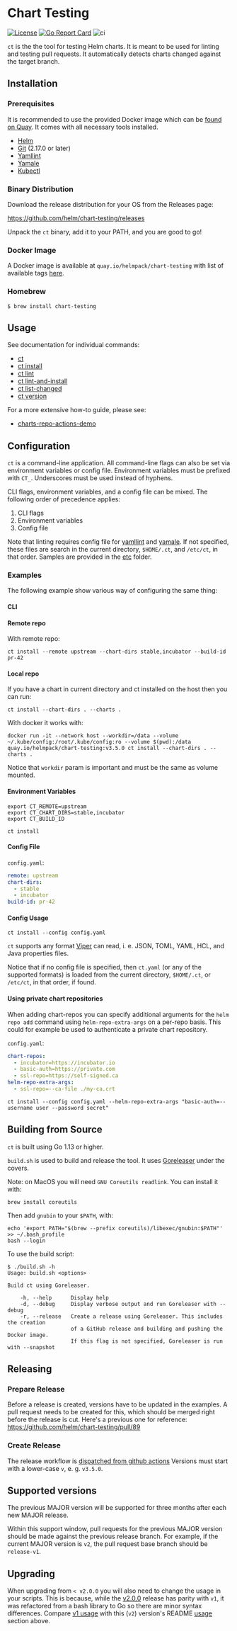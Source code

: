 # Chart Testing

[![License](https://img.shields.io/badge/License-Apache%202.0-blue.svg)](https://opensource.org/licenses/Apache-2.0)
[![Go Report Card](https://goreportcard.com/badge/github.com/helm/chart-testing)](https://goreportcard.com/report/github.com/helm/chart-testing)
![ci](https://github.com/helm/chart-testing/workflows/ci/badge.svg)

`ct` is the the tool for testing Helm charts.
It is meant to be used for linting and testing pull requests.
It automatically detects charts changed against the target branch.

## Installation

### Prerequisites

It is recommended to use the provided Docker image which can be [found on Quay](https://quay.io/helmpack/chart-testing/).
It comes with all necessary tools installed.

* [Helm](http://helm.sh)
* [Git](https://git-scm.com) (2.17.0 or later)
* [Yamllint](https://github.com/adrienverge/yamllint)
* [Yamale](https://github.com/23andMe/Yamale)
* [Kubectl](https://kubernetes.io/docs/reference/kubectl/overview/)

### Binary Distribution

Download the release distribution for your OS from the Releases page:

https://github.com/helm/chart-testing/releases

Unpack the `ct` binary, add it to your PATH, and you are good to go!

### Docker Image

A Docker image is available at `quay.io/helmpack/chart-testing` with list of
available tags [here](https://quay.io/repository/helmpack/chart-testing?tab=tags).

### Homebrew

```console
$ brew install chart-testing
```

## Usage

See documentation for individual commands:

* [ct](doc/ct.md)
* [ct install](doc/ct_install.md)
* [ct lint](doc/ct_lint.md)
* [ct lint-and-install](doc/ct_lint-and-install.md)
* [ct list-changed](doc/ct_list-changed.md)
* [ct version](doc/ct_version.md)

For a more extensive how-to guide, please see:

* [charts-repo-actions-demo](https://github.com/helm/charts-repo-actions-demo)

## Configuration

`ct` is a command-line application.
All command-line flags can also be set via environment variables or config file.
Environment variables must be prefixed with `CT_`.
Underscores must be used instead of hyphens.

CLI flags, environment variables, and a config file can be mixed.
The following order of precedence applies:

1. CLI flags
1. Environment variables
1. Config file

Note that linting requires config file for [yamllint](https://github.com/adrienverge/yamllint) and [yamale](https://github.com/23andMe/Yamale).
If not specified, these files are search in the current directory, `$HOME/.ct`, and `/etc/ct`, in that order.
Samples are provided in the [etc](etc) folder.

### Examples

The following example show various way of configuring the same thing:

#### CLI

#### Remote repo

With remote repo:

    ct install --remote upstream --chart-dirs stable,incubator --build-id pr-42

#### Local repo

If you have a chart in current directory and ct installed on the host then you can run:

    ct install --chart-dirs . --charts .

With docker it works with:

    docker run -it --network host --workdir=/data --volume ~/.kube/config:/root/.kube/config:ro --volume $(pwd):/data quay.io/helmpack/chart-testing:v3.5.0 ct install --chart-dirs . --charts .

Notice that `workdir` param is important and must be the same as volume mounted.


#### Environment Variables

    export CT_REMOTE=upstream
    export CT_CHART_DIRS=stable,incubator
    export CT_BUILD_ID

    ct install

#### Config File

`config.yaml`:

```yaml
remote: upstream
chart-dirs:
  - stable
  - incubator
build-id: pr-42
```

#### Config Usage

    ct install --config config.yaml


`ct` supports any format [Viper](https://github.com/spf13/viper) can read, i. e. JSON, TOML, YAML, HCL, and Java properties files.

Notice that if no config file is specified, then `ct.yaml` (or any of the supported formats) is loaded from the current directory, `$HOME/.ct`, or `/etc/ct`, in that order, if found.


#### Using private chart repositories

When adding chart-repos you can specify additional arguments for the `helm repo add` command using `helm-repo-extra-args` on a per-repo basis.
This could for example be used to authenticate a private chart repository.

`config.yaml`:

```yaml
chart-repos:
  - incubator=https://incubator.io
  - basic-auth=https://private.com
  - ssl-repo=https://self-signed.ca
helm-repo-extra-args:
  - ssl-repo=--ca-file ./my-ca.crt
```

    ct install --config config.yaml --helm-repo-extra-args "basic-auth=--username user --password secret"

## Building from Source

`ct` is built using Go 1.13 or higher.

`build.sh` is used to build and release the tool.
It uses [Goreleaser](https://goreleaser.com/) under the covers.

Note: on MacOS you will need `GNU Coreutils readlink`.
You can install it with:

```console
brew install coreutils
```

Then add `gnubin` to your `$PATH`, with:

```console
echo 'export PATH="$(brew --prefix coreutils)/libexec/gnubin:$PATH"' >> ~/.bash_profile
bash --login
```

To use the build script:

```console
$ ./build.sh -h
Usage: build.sh <options>

Build ct using Goreleaser.

    -h, --help      Display help
    -d, --debug     Display verbose output and run Goreleaser with --debug
    -r, --release   Create a release using Goreleaser. This includes the creation
                    of a GitHub release and building and pushing the Docker image.
                    If this flag is not specified, Goreleaser is run with --snapshot
```

## Releasing

### Prepare Release

Before a release is created, versions have to be updated in the examples.
A pull request needs to be created for this, which should be merged right before the release is cut.
Here's a previous one for reference: https://github.com/helm/chart-testing/pull/89

### Create Release

The release workflow is [dispatched from github actions](https://github.com/helm/chart-testing/actions)
Versions must start with a lower-case `v`, e. g. `v3.5.0`.

## Supported versions

The previous MAJOR version will be supported for three months after each new MAJOR release.

Within this support window, pull requests for the previous MAJOR version should be made against the previous release branch.
For example, if the current MAJOR version is `v2`, the pull request base branch should be `release-v1`.

## Upgrading

When upgrading from `< v2.0.0` you will also need to change the usage in your scripts.
This is because, while the [v2.0.0](https://github.com/helm/chart-testing/releases/tag/v2.0.0) release has parity with `v1`, it was refactored from a bash library to Go so there are minor syntax differences.
Compare [v1 usage](https://github.com/helm/chart-testing/tree/release-v1#usage) with this (`v2`) version's README [usage](#usage) section above.
